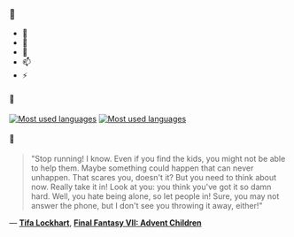 ### 👋

- 🔭
- 🌱
- 💬
- 📫
- ⚡

#### 🧏

[![Most used languages](https://github-readme-stats-aynah.vercel.app/api/top-langs/?username=aynh&theme=solarized-dark&langs_count=6&layout=compact&hide_title=true)](https://github.com/anuraghazra/github-readme-stats#gh-dark-mode-only)
[![Most used languages](https://github-readme-stats-aynah.vercel.app/api/top-langs/?username=aynh&theme=solarized-light&langs_count=6&layout=compact&hide_title=true)](https://github.com/anuraghazra/github-readme-stats#gh-light-mode-only)

#### 💬

> "Stop running! I know. Even if you find the kids, you might not be able to help them. Maybe something could happen that can never unhappen. That scares you, doesn't it? But you need to think about now. Really take it in! Look at you: you think you've got it so damn hard. Well, you hate being alone, so let people in! Sure, you may not answer the phone, but I don't see you throwing it away, either!"

&mdash; [**Tifa Lockhart**](https://myanimelist.net/character.php?q=Tifa%20Lockhart&cat=character), [**Final Fantasy VII: Advent Children**](https://myanimelist.net/search/all?q=Final%20Fantasy%20VII%3A%20Advent%20Children&cat=all)
